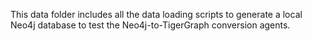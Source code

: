 This data folder includes all the data loading scripts to generate a local Neo4j database to test the Neo4j-to-TigerGraph conversion agents.
